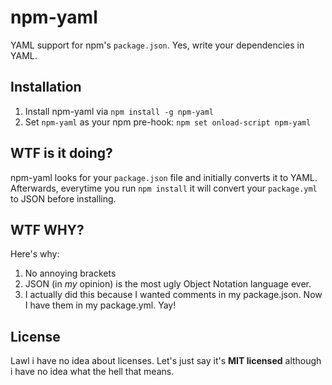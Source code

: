 npm-yaml
========

YAML support for npm's `package.json`. Yes, write your dependencies in YAML.


## Installation

1. Install npm-yaml via `npm install -g npm-yaml`
2. Set `npm-yaml` as your npm pre-hook: `npm set onload-script npm-yaml`

## WTF is it doing?

npm-yaml looks for your `package.json` file and initially converts it to YAML. Afterwards, everytime you run `npm install` it will convert your `package.yml` to JSON before installing.

## WTF WHY?

Here's why:

1. No annoying brackets
2. JSON (in _my_ opinion) is the most ugly Object Notation language ever.
3. I actually did this because I wanted comments in my package.json. Now I have them in my package.yml. Yay!

## License

Lawl i have no idea about licenses. Let's just say it's **MIT licensed** although i have no idea what the hell that means.